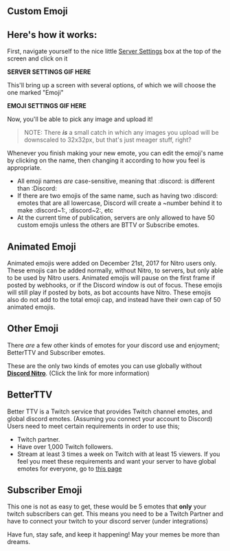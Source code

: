 <!-- TITLE: Emojis -->
<!-- SUBTITLE: A picture is worth a thousand words, so why not have your very own emojis? Thankfully, Discord includes a quick and easy way to add pretty much any image as a custom emote! (That is, as long as you have the "Manage Emojis" permission) -->

## Custom Emoji

## **Here's how it works:**
First, navigate yourself to the nice little [Server Settings](/server-settings) box at the top of the screen and click on it

**SERVER SETTINGS GIF HERE**

This'll bring up a screen with several options, of which we will choose the one marked "Emoji"

**EMOJI SETTINGS GIF HERE**

Now, you'll be able to pick any image and upload it!

> NOTE: There ***is*** a small catch in which any images you upload will be downscaled to 32x32px, but that's just meager stuff, right?

Whenever you finish making your new emote, you can edit the emoji's name by clicking on the name, then changing it according to how you feel is appropriate.

* All emoji names *are* case-sensitive, meaning that :discord: is different than :Discord:
* If there are two emojis of the same name, such as having two :discord: emotes that are all lowercase, Discord will create a ~number behind it to make :discord~1:, :discord~2:, etc
* At the current time of publication, servers are only allowed to have 50 custom emojis unless the others are BTTV or Subscribe emotes.

## Animated Emoji

Animated emojis were added on December 21st, 2017 for Nitro users only. These emojis can be added normally, without Nitro, to servers, but only able to be used by Nitro users. Animated emojis will pause on the first frame if posted by webhooks, or if the Discord window is out of focus. These emojis will still play if posted by bots, as bot accounts have Nitro. These emojis also do not add to the total emoji cap, and instead have their own cap of 50 animated emojis.

## Other Emoji
There *are* a few other kinds of emotes for your discord use and enjoyment; BetterTTV and Subscriber emotes.

These are the only two kinds of emotes you can use globally without [**Discord Nitro**](/nitro). (Click the link for more information)

## BetterTTV

Better TTV is a Twitch service that provides Twitch channel emotes, and global discord emotes. (Assuming you connect your account to Discord) Users need to meet certain requirements in order to use this;
* Twitch partner.
* Have over 1,000 Twitch followers.
* Stream at least 3 times a week on Twitch with at least 15 viewers.
If you feel you meet these requirements and want your server to have global emotes for everyone, go to [this page](https://manage.betterttv.net/)

## Subscriber Emoji

This one is not as easy to get, these would be 5 emotes that **only** your twitch subscribers can get. This means you need to be a Twitch Partner and have to connect your twitch to your discord server (under integrations)

Have fun, stay safe, and keep it happening! May your memes be more than dreams.